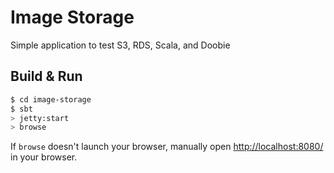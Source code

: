 # Image Storage #

Simple application to test S3, RDS, Scala, and Doobie

## Build & Run ##

```sh
$ cd image-storage
$ sbt
> jetty:start
> browse
```

If `browse` doesn't launch your browser, manually open [http://localhost:8080/](http://localhost:8080/) in your browser.
